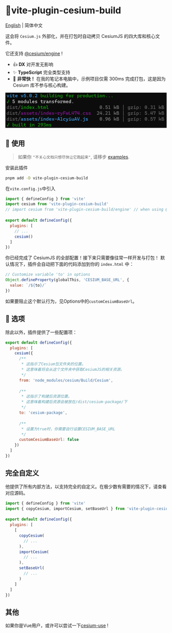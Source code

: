 # :tada:vite-plugin-cesium-build

[English](README.md) | 简体中文

这会将 `Cesium.js` 外部化，并在打包时自动拷贝 CesiumJS 的四大库和核心文件。

它还支持 [@cesium/engine](https://community.cesium.com/t/cesium-engine-and-cesium-widgets-are-now-available-for-testing/20898) !

- :+1: **DX** 对开发无影响
- :sparkles: **TypeScript** 完全类型支持
- :rocket: **非常快！** 在我的笔记本电脑中，示例项目仅需 300ms 完成打包，这是因为 Cesium 库不参与核心构建。

![Alt text](readme-image.png)

## :memo: 使用

> 如果你 `"不关心文档只想尽快让它跑起来"`, 请移步 [examples](https://github.com/s3xysteak/vite-plugin-cesium-build/tree/main/examples).

安装此插件

```sh
pnpm add -D vite-plugin-cesium-build
```

在`vite.config.js`中引入

```javascript
import { defineConfig } from 'vite'
import cesium from 'vite-plugin-cesium-build'
// import cesium from 'vite-plugin-cesium-build/engine' // when using @cesium/engine

export default defineConfig({
  plugins: [
    // ...
    cesium()
  ]
})
```

你已经完成了 CesiumJS 的全部配置！接下来只需要像往常一样开发与打包！
默认情况下，插件会自动把下面的代码添加到你的 `index.html` 中：

```javascript
// Customize variable 'to' in options
Object.defineProperty(globalThis, 'CESIUM_BASE_URL', {
  value: `/${to}/`
})
```

如果要阻止这个默认行为，见Options中的`customCesiumBaseUrl`。

## :wrench: 选项

除此以外，插件提供了一些配置项：

```javascript
export default defineConfig({
  plugins: [
    cesium({
      /**
       * 这指示了Cesium包文件夹的位置。
       * 这意味着将会从这个文件夹中获取CesiumJS的相关资源。
       */
      from: 'node_modules/cesium/Build/Cesium',

      /**
       * 这指示了构建后资源位置。
       * 这意味着构建后资源会被放在/dist/cesium-package/下
       */
      to: 'cesium-package',

      /**
       * 设置为true时，你需要自行设置CESIUM_BASE_URL
       */
      customCesiumBaseUrl: false
    })
  ]
})
```

## 完全自定义

他提供了所有内部方法，以支持完全的自定义。在极少数有需要的情况下，请查看对应源码。

```js
import { defineConfig } from 'vite'
import { copyCesium, importCesium, setBaseUrl } from 'vite-plugin-cesium-build/core'

export default defineConfig({
  plugins: [
    [
      copyCesium(
        // ...
      ),
      importCesium(
        // ...
      ),
      setBaseUrl(
        // ...
      )
    ]
  ]
})
```

## 其他

如果你是Vue用户，或许可以尝试一下[cesium-use](https://s3xysteak.github.io/cesium-use/) !
